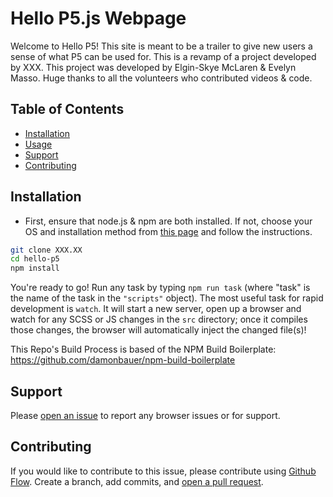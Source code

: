 # Hello P5.js Webpage

Welcome to Hello P5! This site is meant to be a trailer to give new users a sense of what P5 can be used for. This is a revamp of a project developed by XXX. This project was developed by Elgin-Skye McLaren & Evelyn Masso. Huge thanks to all the volunteers who contributed videos & code. 


## Table of Contents

- [Installation](#installation)
- [Usage](#usage)
- [Support](#support)
- [Contributing](#contributing)

## Installation

* First, ensure that node.js & npm are both installed. If not, choose your OS and installation method from [this page](https://nodejs.org/en/download/package-manager/) and follow the instructions.

```sh
git clone XXX.XX
cd hello-p5
npm install
```


You're ready to go! Run any task by typing `npm run task` (where "task" is the name of the task in the `"scripts"` object). The most useful task for rapid development is `watch`. It will start a new server, open up a browser and watch for any SCSS or JS changes in the `src` directory; once it compiles those changes, the browser will automatically inject the changed file(s)! 

This Repo's Build Process is based of the NPM Build Boilerplate:
https://github.com/damonbauer/npm-build-boilerplate


## Support

Please [open an issue](https://github.com/fraction/readme-boilerplate/issues/new) to report any browser issues or for support.

## Contributing

If you would like to contribute to this issue, please contribute using [Github Flow](https://guides.github.com/introduction/flow/). Create a branch, add commits, and [open a pull request](https://github.com/fraction/readme-boilerplate/compare/).



